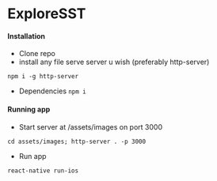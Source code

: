 # ExploreSST

#### Installation
- Clone repo
- install any file serve server u wish (preferably http-server)
```
npm i -g http-server
```
- Dependencies
```npm i```

#### Running app
- Start server at /assets/images on port 3000
```
cd assets/images; http-server . -p 3000
```
- Run app
```
react-native run-ios
```
